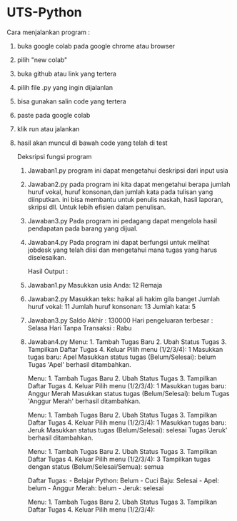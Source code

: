 # UTS-Python

Cara menjalankan program :
1. buka google colab pada google chrome atau browser
2. pilih "new colab"
3. buka github atau link yang tertera
4. pilih file .py yang ingin dijalanlan
5. bisa gunakan salin code yang tertera
6. paste pada google colab
7. klik run atau jalankan
8. hasil akan muncul di bawah code yang telah di test

   Deksripsi fungsi program
   1. Jawaban1.py
      program ini dapat mengetahui deskripsi dari input usia
   2. Jawaban2.py
      pada program ini kita dapat mengetahui berapa jumlah huruf vokal, huruf konsonan,dan jumlah kata pada tulisan yang diinputkan.
      ini bisa membantu untuk penulis naskah, hasil laporan, skripsi dll. Untuk lebih efisien dalam penulisan.
   3. Jawaban3.py
      Pada program ini pedagang dapat mengelola hasil pendapatan pada barang yang dijual.
   4. Jawaban4.py
      Pada program ini dapat berfungsi untuk melihat jobdesk yang telah diisi dan mengetahui mana tugas yang harus diselesaikan.

      Hasil Output :
   1. Jawaban1.py
          Masukkan usia Anda: 12
          Remaja
   2. Jawaban2.py
          Masukkan teks: haikal ali hakim gila banget
          Jumlah huruf vokal: 11
          Jumlah huruf konsonan: 13
          Jumlah kata: 5
   3. Jawaban3.py
          Saldo Akhir : 130000
          Hari pengeluaran terbesar : Selasa
          Hari Tanpa Transaksi : Rabu
   4. Jawaban4.py
      Menu:
          1. Tambah Tugas Baru
          2. Ubah Status Tugas
          3. Tampilkan Daftar Tugas
          4. Keluar
          Pilih menu (1/2/3/4): 1
          Masukkan tugas baru: Apel
          Masukkan status tugas (Belum/Selesai): belum
          Tugas 'Apel' berhasil ditambahkan.

      Menu:
          1. Tambah Tugas Baru
          2. Ubah Status Tugas
          3. Tampilkan Daftar Tugas
          4. Keluar
          Pilih menu (1/2/3/4): 1
          Masukkan tugas baru: Anggur Merah
          Masukkan status tugas (Belum/Selesai): belum
          Tugas 'Anggur Merah' berhasil ditambahkan.

      Menu:
          1. Tambah Tugas Baru
          2. Ubah Status Tugas
          3. Tampilkan Daftar Tugas
          4. Keluar
          Pilih menu (1/2/3/4): 1
          Masukkan tugas baru: Jeruk
          Masukkan status tugas (Belum/Selesai): selesai
          Tugas 'Jeruk' berhasil ditambahkan.

      Menu:
          1. Tambah Tugas Baru
          2. Ubah Status Tugas
          3. Tampilkan Daftar Tugas
          4. Keluar
          Pilih menu (1/2/3/4): 3
          Tampilkan tugas dengan status (Belum/Selesai/Semua): semua

      Daftar Tugas:
          - Belajar Python: Belum
          - Cuci Baju: Selesai
          - Apel: belum
          - Anggur Merah: belum
          - Jeruk: selesai

      Menu:
          1. Tambah Tugas Baru
          2. Ubah Status Tugas
          3. Tampilkan Daftar Tugas
          4. Keluar
          Pilih menu (1/2/3/4):
